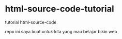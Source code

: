 html-source-code-tutorial
=========================

tutorial html-source-code

repo ini saya buat untuk kita yang mau belajar bikin web
